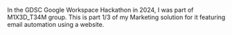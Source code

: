 In the GDSC Google Workspace Hackathon in 2024, I was part of M1X3D_T34M group.
This is part 1/3 of my Marketing solution for it featuring email automation using a website.
